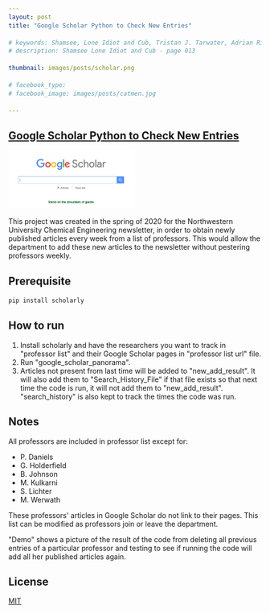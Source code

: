 ```yaml
---
layout: post
title: "Google Scholar Python to Check New Entries"

# keywords: Shamsee, Lone Idiot and Cub, Tristan J. Tarwater, Adrian Ricker
# description: Shamsee Lone Idiot and Cub - page 013

thumbnail: images/posts/scholar.png

# facebook_type: 
# facebook_image: images/posts/catmen.jpg

---
```


## [ Google Scholar Python to Check New Entries](https://github.com/Ueur/Google_Scholar_Python_New_Entries)

<p><a href="https://github.com/Ueur/Google_Scholar_Python_New_Entries"><img src="/images/posts/scholar.png" alt="nu32" style="height: 50%; width: 50%;"/></a></p>


This project was created in the spring of 2020 for the Northwestern University Chemical Engineering newsletter, in order to obtain newly published articles every week from a list of professors. This would allow the department to add these new articles to the newsletter without pestering professors weekly.


## Prerequisite

```bash
pip install scholarly
```


## How to run

1. Install scholarly and have the researchers you want to track in "professor list" and their Google Scholar pages in "professor list url" file.
2. Run "google_scholar_panorama".
3. Articles not present from last time will be added to "new_add_result". It will also add them to "Search_History_File" if that file exists so that next time the code is run, it will not add them to "new_add_result". "search_history" is also kept to track the times the code was run.



## Notes

All professors are included in professor list except for:
- P. Daniels
- G. Holderfield
- B. Johnson
- M. Kulkarni
- S. Lichter
- M. Werwath

These professors' articles in Google Scholar do not link to their pages. This list can be modified as professors join or leave the department.

"Demo" shows a picture of the result of the code from deleting all previous entries of a particular professor and testing to see if running the code will add all her published articles again.

## License

[MIT](https://choosealicense.com/licenses/mit/)